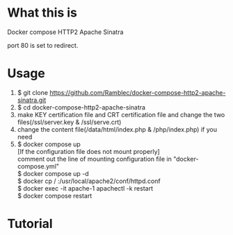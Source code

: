 # What this is
Docker compose HTTP2 Apache Sinatra

port 80 is set to redirect.

# Usage
1. $ git clone https://github.com/Ramblec/docker-compose-http2-apache-sinatra.git
2. $ cd docker-compose-http2-apache-sinatra
3. make KEY certification file and CRT certification file and change the two files(/ssl/server.key & /ssl/serve.crt)
4. change the content file(/data/html/index.php & /php/index.php) if you need
5. $ docker compose up <br>
    [If the configuration file does not mount properly] <br>
   comment out the line of mounting configuration file in "docker-compose.yml" <br>
   $ docker compose up -d <br>
   $ docker cp /<path of httpd.conf in docker-compose-http2-apache-sinatra> <apache container name>:/usr/local/apache2/conf/httpd.conf <br>
   $ docker exec -it apache-1 apachectl -k restart <br>
   $ docker compose restart

# Tutorial
